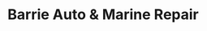 ---
title: "Barrie Auto & Marine Repair"
url: /barrie/barrie-auto-und-marine-repair/
shop: Autowerkstatt
---